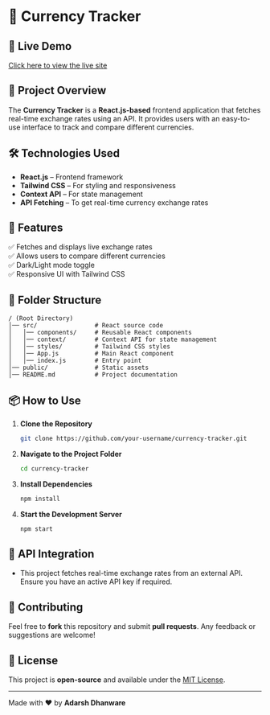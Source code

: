 # **💱 Currency Tracker**  

## 🚀 Live Demo  
[Click here to view the live site](https://currencytrackerxo.netlify.app/feature)  

## 📌 Project Overview  
The **Currency Tracker** is a **React.js-based** frontend application that fetches real-time exchange rates using an API. It provides users with an easy-to-use interface to track and compare different currencies.  

## 🛠️ Technologies Used  
- **React.js** – Frontend framework  
- **Tailwind CSS** – For styling and responsiveness  
- **Context API** – For state management  
- **API Fetching** – To get real-time currency exchange rates  

## 🎨 Features  
✅ Fetches and displays live exchange rates  
✅ Allows users to compare different currencies  
✅ Dark/Light mode toggle  
✅ Responsive UI with Tailwind CSS  

## 📂 Folder Structure  
```
/ (Root Directory)
│── src/                # React source code
│   │── components/     # Reusable React components
│   │── context/        # Context API for state management
│   │── styles/         # Tailwind CSS styles
│   │── App.js          # Main React component
│   │── index.js        # Entry point
│── public/             # Static assets
│── README.md           # Project documentation
```

## 📦 How to Use  
1. **Clone the Repository**  
   ```sh
   git clone https://github.com/your-username/currency-tracker.git
   ```  
2. **Navigate to the Project Folder**  
   ```sh
   cd currency-tracker
   ```  
3. **Install Dependencies**  
   ```sh
   npm install
   ```  
4. **Start the Development Server**  
   ```sh
   npm start
   ```  

## 🚀 API Integration  
- This project fetches real-time exchange rates from an external API. Ensure you have an active API key if required.  

## 🤝 Contributing  
Feel free to **fork** this repository and submit **pull requests**. Any feedback or suggestions are welcome!  

## 📜 License  
This project is **open-source** and available under the [MIT License](LICENSE).  

---
Made with ❤️ by **Adarsh Dhanware** 
